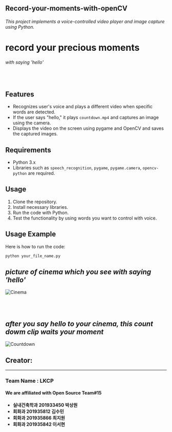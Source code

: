 ## Record-your-moments-with-openCV

###### This project implements a voice-controlled video player and image capture using Python.

# record your precious moments

###### with saying 'hello'
<br>

## **Features**

- Recognizes user's voice and plays a different video when specific words are detected.
- If the user says "hello," it plays `countdown.mp4` and captures an image using the camera.
- Displays the video on the screen using pygame and OpenCV and saves the captured images.

## **Requirements**

- Python 3.x
- Libraries such as `speech_recognition`, `pygame`, `pygame.camera`, `opencv-python` are required.

## **Usage**

1. Clone the repository.
2. Install necessary libraries.
3. Run the code with Python.
4. Test the functionality by using words you want to control with voice.

## **Usage Example**

Here is how to run the code:

```bash
python your_file_name.py
```


*picture of cinema which you see with saying 'hello'*
--


![Cinema](https://i.imgur.com/FUlgnxl.jpg)

<br>
<br>


*after you say hello to your cinema, this count dowm clip waits your moment*
--


![Countdown](https://i.imgur.com/lmURrtL.png)



## Creator:
---


### Team Name : LKCP 
#### We are affiliated with Open Source Team#15

* **실내건축학과 201933450 박상원**  
* **회화과 201935812 김수민**
* **회화과 201935866 최지원**
* **회화과 201935842 이서현**
